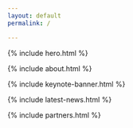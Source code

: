 ```yaml
---
layout: default
permalink: /

---
```


 {% include hero.html %}

 {% include about.html %}

 {% include keynote-banner.html %}

 {% include latest-news.html %}

 {% include partners.html %}
